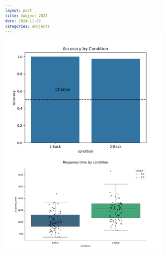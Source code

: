 ```yaml
---
layout: post
title: Subject 7022
date: 2024-11-02
categories: subjects
---
```


![](data/7022/run-4/7022_ATS_acc.png)
![](data/7022/run-4/7022_ATS_rt.png)

